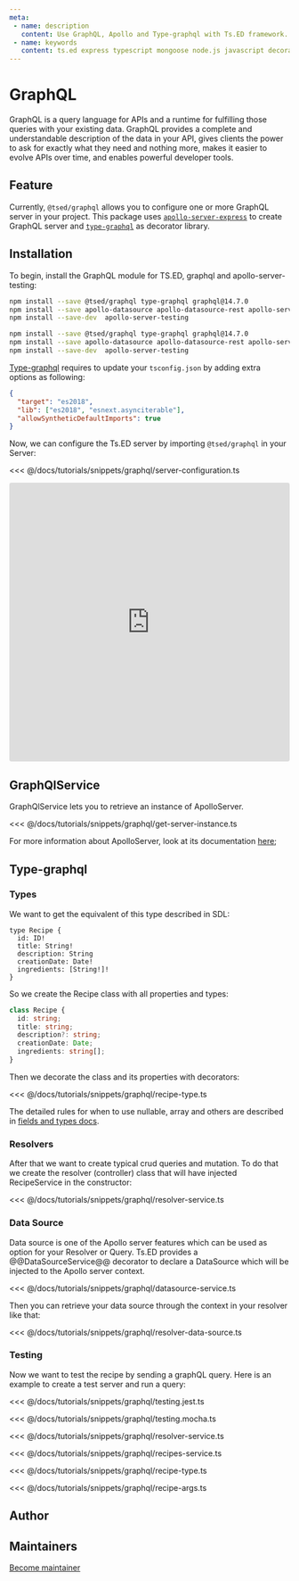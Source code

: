 ```yaml
---
meta:
 - name: description
   content: Use GraphQL, Apollo and Type-graphql with Ts.ED framework. GraphQL is a query language for APIs and a runtime for fulfilling those queries with your existing data.
 - name: keywords
   content: ts.ed express typescript mongoose node.js javascript decorators
---
```

# GraphQL <Badge text="Contributors are welcome" /> <Badge text="Help wanted" />

<Banner src="https://graphql.org/img/logo.svg" href="https://graphql.org/" height="128" />

GraphQL is a query language for APIs and a runtime for fulfilling those queries with your existing data. GraphQL provides a complete and understandable description of the data in your API, gives clients the power to ask for exactly what they need and nothing more, makes it easier to evolve APIs over time, and enables powerful developer tools.

## Feature

Currently, `@tsed/graphql` allows you to configure one or more GraphQL server in your project.
This package uses [`apollo-server-express`](https://www.apollographql.com/docs/apollo-server/api/apollo-server.html) to create GraphQL server and [`type-graphql`](https://typegraphql.com/)
as decorator library.

## Installation

To begin, install the GraphQL module for TS.ED, graphql and apollo-server-testing:

<Tabs class="-code">
<Tab label="Express.js">

```bash
npm install --save @tsed/graphql type-graphql graphql@14.7.0
npm install --save apollo-datasource apollo-datasource-rest apollo-server-express
npm install --save-dev  apollo-server-testing
```

</Tab>
<Tab label="Koa.js">

```bash
npm install --save @tsed/graphql type-graphql graphql@14.7.0
npm install --save apollo-datasource apollo-datasource-rest apollo-server-koa
npm install --save-dev  apollo-server-testing
```

</Tab>
</Tabs>


[Type-graphql](https://19majkel94.github.io/type-graphql/) requires to update your `tsconfig.json` by adding extra options as following:

```json
{
  "target": "es2018",
  "lib": ["es2018", "esnext.asynciterable"],
  "allowSyntheticDefaultImports": true
}
```

Now, we can configure the Ts.ED server by importing `@tsed/graphql` in your Server:

<Tabs class="-code">
  <Tab label="Configuration" icon="bx-code-alt">

<<< @/docs/tutorials/snippets/graphql/server-configuration.ts

  </Tab>
  <Tab label="CodeSandbox" icon="bxl-codepen">
  
<iframe src="https://codesandbox.io/embed/nifty-einstein-pgvfz?fontsize=14&hidenavigation=1&theme=dark"
     style="width:100%; height:500px; border:0; border-radius: 4px; overflow:hidden;"
     title="TsED Graphql"
     allow="accelerometer; ambient-light-sensor; camera; encrypted-media; geolocation; gyroscope; hid; microphone; midi; payment; usb; vr; xr-spatial-tracking"
     sandbox="allow-forms allow-modals allow-popups allow-presentation allow-same-origin allow-scripts"></iframe>

   </Tab>
</Tabs>

## GraphQlService

GraphQlService lets you to retrieve an instance of ApolloServer.

<<< @/docs/tutorials/snippets/graphql/get-server-instance.ts

For more information about ApolloServer, look at its documentation [here](https://www.apollographql.com/docs/apollo-server/api/apollo-server.html);

## Type-graphql
### Types

We want to get the equivalent of this type described in SDL:

```
type Recipe {
  id: ID!
  title: String!
  description: String
  creationDate: Date!
  ingredients: [String!]!
}
```

So we create the Recipe class with all properties and types:

```typescript
class Recipe {
  id: string;
  title: string;
  description?: string;
  creationDate: Date;
  ingredients: string[];
}
```

Then we decorate the class and its properties with decorators:

<<< @/docs/tutorials/snippets/graphql/recipe-type.ts

The detailed rules for when to use nullable, array and others are described in [fields and types docs](https://19majkel94.github.io/type-graphql/docs/types-and-fields.html).

###  Resolvers

After that we want to create typical crud queries and mutation. To do that we create the resolver (controller) class that will have injected RecipeService in the constructor:

<<< @/docs/tutorials/snippets/graphql/resolver-service.ts

### Data Source

Data source is one of the Apollo server features which can be used as option for your Resolver or Query.
Ts.ED provides a @@DataSourceService@@ decorator to declare a DataSource which will be injected to the Apollo server context.

<<< @/docs/tutorials/snippets/graphql/datasource-service.ts

Then you can retrieve your data source through the context in your resolver like that:

<<< @/docs/tutorials/snippets/graphql/resolver-data-source.ts

### Testing

Now we want to test the recipe by sending a graphQL query.
Here is an example to create a test server and run a query:

<Tabs class="-code">
  <Tab label="Jest">
  
<<< @/docs/tutorials/snippets/graphql/testing.jest.ts

  </Tab>
  <Tab label="Mocha">
  
<<< @/docs/tutorials/snippets/graphql/testing.mocha.ts

  </Tab>  
  <Tab label="RecipeResolver.ts">
    
<<< @/docs/tutorials/snippets/graphql/resolver-service.ts
  
  </Tab>   
  <Tab label="RecipesService.ts">
    
<<< @/docs/tutorials/snippets/graphql/recipes-service.ts
  
  </Tab>
  <Tab label="Recipe.ts">
    
<<< @/docs/tutorials/snippets/graphql/recipe-type.ts
  
  </Tab>  
  <Tab label="RecipeArgs.ts">
    
<<< @/docs/tutorials/snippets/graphql/recipe-args.ts
  
  </Tab>      
</Tabs>  


## Author 

<GithubContributors users="['Romakita']"/>

## Maintainers

<GithubContributors users="['Romakita']"/>


<div class="container--centered container--padded">
<a href="/contributing.html" class="nav-link button">
 Become maintainer
</a>
</div>